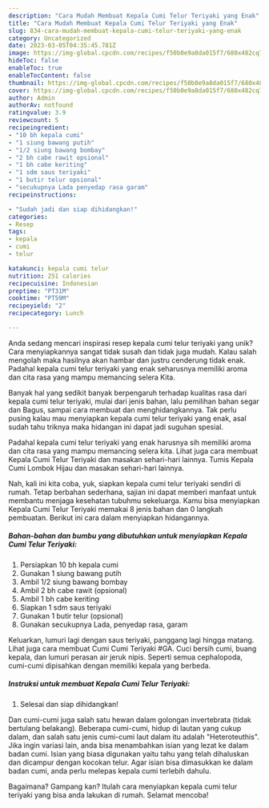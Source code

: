 ```yaml
---
description: "Cara Mudah Membuat Kepala Cumi Telur Teriyaki yang Enak"
title: "Cara Mudah Membuat Kepala Cumi Telur Teriyaki yang Enak"
slug: 834-cara-mudah-membuat-kepala-cumi-telur-teriyaki-yang-enak
category: Uncategorized
date: 2023-03-05T04:35:45.781Z
image: https://img-global.cpcdn.com/recipes/f50b0e9a8da015f7/680x482cq70/kepala-cumi-telur-teriyaki-foto-resep-utama.jpg
hideToc: false
enableToc: true
enableTocContent: false
thumbnail: https://img-global.cpcdn.com/recipes/f50b0e9a8da015f7/680x482cq70/kepala-cumi-telur-teriyaki-foto-resep-utama.jpg
cover: https://img-global.cpcdn.com/recipes/f50b0e9a8da015f7/680x482cq70/kepala-cumi-telur-teriyaki-foto-resep-utama.jpg
author: Admin
authorAv: notfound
ratingvalue: 3.9
reviewcount: 5
recipeingredient:
- "10 bh kepala cumi"
- "1 siung bawang putih"
- "1/2 siung bawang bombay"
- "2 bh cabe rawit opsional"
- "1 bh cabe keriting"
- "1 sdm saus teriyaki"
- "1 butir telur opsional"
- "secukupnya Lada penyedap rasa garam"
recipeinstructions:

- "Sudah jadi dan siap dihidangkan!"
categories:
- Resep
tags:
- kepala
- cumi
- telur

katakunci: kepala cumi telur 
nutrition: 251 calories
recipecuisine: Indonesian
preptime: "PT31M"
cooktime: "PT59M"
recipeyield: "2"
recipecategory: Lunch

---
```





Anda sedang mencari inspirasi resep kepala cumi telur teriyaki yang unik? Cara menyiapkannya sangat tidak susah dan tidak juga mudah. Kalau salah mengolah maka hasilnya akan hambar dan justru cenderung tidak enak. Padahal kepala cumi telur teriyaki yang enak seharusnya memiliki aroma dan cita rasa yang mampu memancing selera Kita.





Banyak hal yang sedikit banyak berpengaruh terhadap kualitas rasa dari kepala cumi telur teriyaki, mulai dari jenis bahan, lalu pemilihan bahan segar dan Bagus, sampai cara membuat dan menghidangkannya. Tak perlu pusing kalau mau menyiapkan kepala cumi telur teriyaki yang enak,      asal sudah tahu triknya maka hidangan ini dapat jadi suguhan spesial.














Padahal kepala cumi telur teriyaki yang enak harusnya sih memiliki aroma dan cita rasa yang mampu memancing selera kita. Lihat juga cara membuat Kepala Cumi Telur Teriyaki dan masakan sehari-hari lainnya. Tumis Kepala Cumi Lombok Hijau dan masakan sehari-hari lainnya.






Nah, kali ini kita coba, yuk, siapkan kepala cumi telur teriyaki sendiri di rumah. Tetap berbahan sederhana, sajian ini dapat memberi manfaat untuk membantu menjaga kesehatan tubuhmu sekeluarga. Kamu bisa menyiapkan Kepala Cumi Telur Teriyaki memakai 8 jenis bahan dan 0 langkah pembuatan. Berikut ini cara dalam menyiapkan hidangannya.

<!--inarticleads1-->

##### Bahan-bahan dan bumbu yang dibutuhkan untuk menyiapkan Kepala Cumi Telur Teriyaki:

1. Persiapkan 10 bh kepala cumi
1. Gunakan 1 siung bawang putih
1. Ambil 1/2 siung bawang bombay
1. Ambil 2 bh cabe rawit (opsional)
1. Ambil 1 bh cabe keriting
1. Siapkan 1 sdm saus teriyaki
1. Gunakan 1 butir telur (opsional)
1. Gunakan secukupnya Lada, penyedap rasa, garam


Keluarkan, lumuri lagi dengan saus teriyaki, panggang lagi hingga matang. Lihat juga cara membuat Cumi Cumi Teriyaki #GA. Cuci bersih cumi, buang kepala, dan lumuri perasan air jeruk nipis. Seperti semua cephalopoda, cumi-cumi dipisahkan dengan memiliki kepala yang berbeda. 

<!--inarticleads2-->

##### Instruksi untuk membuat Kepala Cumi Telur Teriyaki:


1. Selesai dan siap dihidangkan!

Dan cumi-cumi juga salah satu hewan dalam golongan invertebrata (tidak bertulang belakang). Beberapa cumi-cumi, hidup di lautan yang cukup dalam, dan salah satu jenis cumi-cumi laut dalam itu adalah &#34;Heteroteuthis&#34;. Jika ingin variasi lain, anda bisa menambahkan isian yang lezat ke dalam badan cumi. Isian yang biasa digunakan yaitu tahu yang telah dihaluskan dan dicampur dengan kocokan telur. Agar isian bisa dimasukkan ke dalam badan cumi, anda perlu melepas kepala cumi terlebih dahulu. 

Bagaimana? Gampang kan? Itulah cara menyiapkan kepala cumi telur teriyaki yang bisa anda lakukan di rumah. Selamat mencoba!
